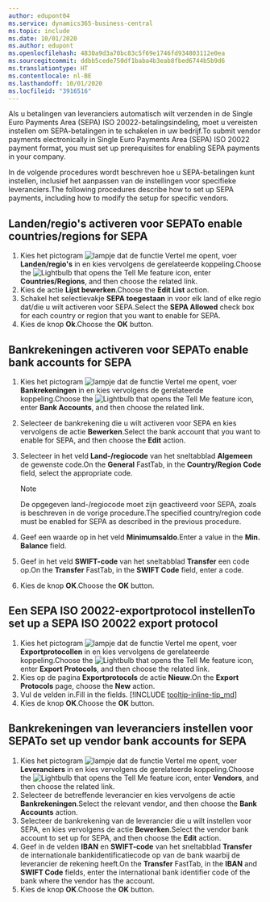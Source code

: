 ```yaml
---
author: edupont04
ms.service: dynamics365-business-central
ms.topic: include
ms.date: 10/01/2020
ms.author: edupont
ms.openlocfilehash: 4830a9d3a70bc83c5f69e1746fd934803112e0ea
ms.sourcegitcommit: ddbb5cede750df1baba4b3eab8fbed6744b5b9d6
ms.translationtype: HT
ms.contentlocale: nl-BE
ms.lasthandoff: 10/01/2020
ms.locfileid: "3916516"
---
```

<span data-ttu-id="d45a0-101">Als u betalingen van leveranciers automatisch wilt verzenden in de Single Euro Payments Area (SEPA) ISO 20022-betalingsindeling, moet u vereisten instellen om SEPA-betalingen in te schakelen in uw bedrijf.</span><span class="sxs-lookup"><span data-stu-id="d45a0-101">To submit vendor payments electronically in Single Euro Payments Area (SEPA) ISO 20022 payment format, you must set up prerequisites for enabling SEPA payments in your company.</span></span>  

<span data-ttu-id="d45a0-102">In de volgende procedures wordt beschreven hoe u SEPA-betalingen kunt instellen, inclusief het aanpassen van de instellingen voor specifieke leveranciers.</span><span class="sxs-lookup"><span data-stu-id="d45a0-102">The following procedures describe how to set up SEPA payments, including how to modify the setup for specific vendors.</span></span>  

## <a name="to-enable-countriesregions-for-sepa"></a><span data-ttu-id="d45a0-103">Landen/regio's activeren voor SEPA</span><span class="sxs-lookup"><span data-stu-id="d45a0-103">To enable countries/regions for SEPA</span></span>  

1. <span data-ttu-id="d45a0-104">Kies het pictogram ![lampje dat de functie Vertel me opent](../../../media/ui-search/search_small.png "Vertel me wat u wilt doen"), voer **Landen/regio's** in en kies vervolgens de gerelateerde koppeling.</span><span class="sxs-lookup"><span data-stu-id="d45a0-104">Choose the ![Lightbulb that opens the Tell Me feature](../../../media/ui-search/search_small.png "Tell me what you want to do") icon, enter **Countries/Regions**, and then choose the related link.</span></span>  
2. <span data-ttu-id="d45a0-105">Kies de actie **Lijst bewerken**.</span><span class="sxs-lookup"><span data-stu-id="d45a0-105">Choose the **Edit List** action.</span></span>  
3. <span data-ttu-id="d45a0-106">Schakel het selectievakje **SEPA toegestaan** in voor elk land of elke regio dat/die u wilt activeren voor SEPA.</span><span class="sxs-lookup"><span data-stu-id="d45a0-106">Select the **SEPA Allowed** check box for each country or region that you want to enable for SEPA.</span></span>  
4. <span data-ttu-id="d45a0-107">Kies de knop **Ok**.</span><span class="sxs-lookup"><span data-stu-id="d45a0-107">Choose the **OK** button.</span></span>  

## <a name="to-enable-bank-accounts-for-sepa"></a><span data-ttu-id="d45a0-108">Bankrekeningen activeren voor SEPA</span><span class="sxs-lookup"><span data-stu-id="d45a0-108">To enable bank accounts for SEPA</span></span>  

1. <span data-ttu-id="d45a0-109">Kies het pictogram ![lampje dat de functie Vertel me opent](../../../media/ui-search/search_small.png "Vertel me wat u wilt doen"), voer **Bankrekeningen** in en kies vervolgens de gerelateerde koppeling.</span><span class="sxs-lookup"><span data-stu-id="d45a0-109">Choose the ![Lightbulb that opens the Tell Me feature](../../../media/ui-search/search_small.png "Tell me what you want to do") icon, enter **Bank Accounts**, and then choose the related link.</span></span>  
2. <span data-ttu-id="d45a0-110">Selecteer de bankrekening die u wilt activeren voor SEPA en kies vervolgens de actie **Bewerken**.</span><span class="sxs-lookup"><span data-stu-id="d45a0-110">Select the bank account that you want to enable for SEPA, and then choose the **Edit** action.</span></span>  
3. <span data-ttu-id="d45a0-111">Selecteer in het veld **Land-/regiocode** van het sneltabblad **Algemeen** de gewenste code.</span><span class="sxs-lookup"><span data-stu-id="d45a0-111">On the **General** FastTab, in the **Country/Region Code** field, select the appropriate code.</span></span>  

    > [!NOTE]  
    > <span data-ttu-id="d45a0-112">De opgegeven land-/regiocode moet zijn geactiveerd voor SEPA, zoals is beschreven in de vorige procedure.</span><span class="sxs-lookup"><span data-stu-id="d45a0-112">The specified country/region code must be enabled for SEPA as described in the previous procedure.</span></span>  

4. <span data-ttu-id="d45a0-113">Geef een waarde op in het veld **Minimumsaldo**.</span><span class="sxs-lookup"><span data-stu-id="d45a0-113">Enter a value in the **Min. Balance** field.</span></span>  
5. <span data-ttu-id="d45a0-114">Geef in het veld **SWIFT-code** van het sneltabblad **Transfer** een code op.</span><span class="sxs-lookup"><span data-stu-id="d45a0-114">On the **Transfer** FastTab, in the **SWIFT Code** field, enter a code.</span></span>  
6. <span data-ttu-id="d45a0-115">Kies de knop **OK**.</span><span class="sxs-lookup"><span data-stu-id="d45a0-115">Choose the **OK** button.</span></span>  

## <a name="to-set-up-a-sepa-iso-20022-export-protocol"></a><span data-ttu-id="d45a0-116">Een SEPA ISO 20022-exportprotocol instellen</span><span class="sxs-lookup"><span data-stu-id="d45a0-116">To set up a SEPA ISO 20022 export protocol</span></span>  

1. <span data-ttu-id="d45a0-117">Kies het pictogram ![lampje dat de functie Vertel me opent](../../../media/ui-search/search_small.png "Vertel me wat u wilt doen"), voer **Exportprotocollen** in en kies vervolgens de gerelateerde koppeling.</span><span class="sxs-lookup"><span data-stu-id="d45a0-117">Choose the ![Lightbulb that opens the Tell Me feature](../../../media/ui-search/search_small.png "Tell me what you want to do") icon, enter **Export Protocols**, and then choose the related link.</span></span>  
2. <span data-ttu-id="d45a0-118">Kies op de pagina **Exportprotocols** de actie **Nieuw**.</span><span class="sxs-lookup"><span data-stu-id="d45a0-118">On the **Export Protocols** page, choose the **New** action.</span></span>  
3. <span data-ttu-id="d45a0-119">Vul de velden in.</span><span class="sxs-lookup"><span data-stu-id="d45a0-119">Fill in the fields.</span></span> [!INCLUDE [tooltip-inline-tip_md](../../../includes/tooltip-inline-tip_md.md)]
4. <span data-ttu-id="d45a0-120">Kies de knop **OK**.</span><span class="sxs-lookup"><span data-stu-id="d45a0-120">Choose the **OK** button.</span></span>  

## <a name="to-set-up-vendor-bank-accounts-for-sepa"></a><span data-ttu-id="d45a0-121">Bankrekeningen van leveranciers instellen voor SEPA</span><span class="sxs-lookup"><span data-stu-id="d45a0-121">To set up vendor bank accounts for SEPA</span></span>  

1. <span data-ttu-id="d45a0-122">Kies het pictogram ![lampje dat de functie Vertel me opent](../../../media/ui-search/search_small.png "Vertel me wat u wilt doen"), voer **Leveranciers** in en kies vervolgens de gerelateerde koppeling.</span><span class="sxs-lookup"><span data-stu-id="d45a0-122">Choose the ![Lightbulb that opens the Tell Me feature](../../../media/ui-search/search_small.png "Tell me what you want to do") icon, enter **Vendors**, and then choose the related link.</span></span>  
2. <span data-ttu-id="d45a0-123">Selecteer de betreffende leverancier en kies vervolgens de actie **Bankrekeningen**.</span><span class="sxs-lookup"><span data-stu-id="d45a0-123">Select the relevant vendor, and then choose the **Bank Accounts** action.</span></span>  
3. <span data-ttu-id="d45a0-124">Selecteer de bankrekening van de leverancier die u wilt instellen voor SEPA, en kies vervolgens de actie **Bewerken**.</span><span class="sxs-lookup"><span data-stu-id="d45a0-124">Select the vendor bank account to set up for SEPA, and then choose the **Edit** action.</span></span>  
4. <span data-ttu-id="d45a0-125">Geef in de velden **IBAN** en **SWIFT-code** van het sneltabblad **Transfer** de internationale bankidentificatiecode op van de bank waarbij de leverancier de rekening heeft.</span><span class="sxs-lookup"><span data-stu-id="d45a0-125">On the **Transfer** FastTab, in the **IBAN** and **SWIFT Code** fields, enter the international bank identifier code of the bank where the vendor has the account.</span></span>  
5. <span data-ttu-id="d45a0-126">Kies de knop **OK**.</span><span class="sxs-lookup"><span data-stu-id="d45a0-126">Choose the **OK** button.</span></span>  
